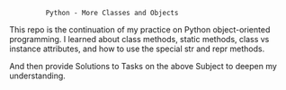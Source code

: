              Python - More Classes and Objects

This repo is the continuation of my practice on Python object-oriented programming.
I learned about class methods, static methods, class vs instance attributes, and how to use the special str and repr methods.

And then provide Solutions to Tasks on the above Subject to deepen my understanding.
